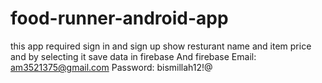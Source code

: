 # food-runner-android-app
this app required sign in and sign up show resturant name and item price and by selecting it save data in firebase
And firebase Email: am3521375@gmail.com
Password:
bismillah12!@
